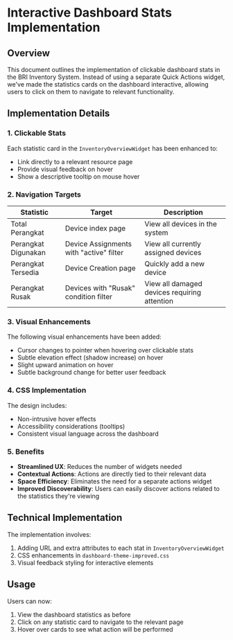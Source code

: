 # Interactive Dashboard Stats Implementation

## Overview

This document outlines the implementation of clickable dashboard stats in the BRI Inventory System. Instead of using a separate Quick Actions widget, we've made the statistics cards on the dashboard interactive, allowing users to click on them to navigate to relevant functionality.

## Implementation Details

### 1. Clickable Stats

Each statistic card in the `InventoryOverviewWidget` has been enhanced to:
- Link directly to a relevant resource page
- Provide visual feedback on hover
- Show a descriptive tooltip on mouse hover

### 2. Navigation Targets

| Statistic | Target | Description |
|-----------|--------|-------------|
| Total Perangkat | Device index page | View all devices in the system |
| Perangkat Digunakan | Device Assignments with "active" filter | View all currently assigned devices |
| Perangkat Tersedia | Device Creation page | Quickly add a new device |
| Perangkat Rusak | Devices with "Rusak" condition filter | View all damaged devices requiring attention |

### 3. Visual Enhancements

The following visual enhancements have been added:
- Cursor changes to pointer when hovering over clickable stats
- Subtle elevation effect (shadow increase) on hover
- Slight upward animation on hover
- Subtle background change for better user feedback

### 4. CSS Implementation

The design includes:
- Non-intrusive hover effects
- Accessibility considerations (tooltips)
- Consistent visual language across the dashboard

### 5. Benefits

- **Streamlined UX**: Reduces the number of widgets needed
- **Contextual Actions**: Actions are directly tied to their relevant data
- **Space Efficiency**: Eliminates the need for a separate actions widget
- **Improved Discoverability**: Users can easily discover actions related to the statistics they're viewing

## Technical Implementation

The implementation involves:

1. Adding URL and extra attributes to each stat in `InventoryOverviewWidget`
2. CSS enhancements in `dashboard-theme-improved.css`
3. Visual feedback styling for interactive elements

## Usage

Users can now:
1. View the dashboard statistics as before
2. Click on any statistic card to navigate to the relevant page
3. Hover over cards to see what action will be performed
